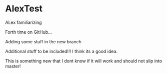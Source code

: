 # AlexTest
ALex familiarizing


Forth time on GitHub...

Adding some stuff in the new branch

Additional stuff to be included!!! I think its a good idea.

This is something new that I dont know if it will work and should not slip into master!
